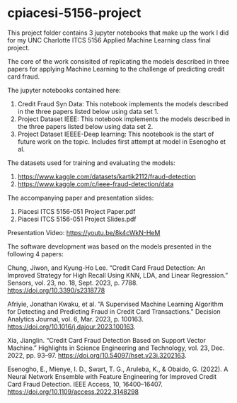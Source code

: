 # cpiacesi-5156-project
This project folder contains 3 jupyter notebooks that make up the work I did for my UNC Charlotte ITCS 5156 Applied Machine Learning class final project.

The core of the work consisited of replicating the models described in three papers for applying Machine Learning to the challenge of 
predicting credit card fraud.

The jupyter notebooks contained here:
1. Credit Fraud Syn Data:  This notebook implements the models described in the three papers listed below using data set 1.
2. Project Dataset IEEE:  This notebook implements the models described in the three papers listed below using data set 2.
3. Project Dataset IEEEE-Deep learning:  This nootebook is the start of future work on the topic.  Includes first attempt at model in Esenogho et al.


The datasets used for training and evaluating the models:
1. https://www.kaggle.com/datasets/kartik2112/fraud-detection
2. https://www.kaggle.com/c/ieee-fraud-detection/data

The accompanying paper and presentation slides:
1. Piacesi ITCS 5156-051 Project Paper.pdf
2. Piacesi ITCS 5156-051 Project Slides.pdf

Presentation Video:  https://youtu.be/8k4cWkN-HeM

The software development was based on the models presented in the following 4 papers:

Chung, Jiwon, and Kyung-Ho Lee. “Credit Card Fraud Detection: An Improved 
Strategy for High Recall Using KNN, LDA, and Linear Regression.” Sensors, 
vol. 23, no. 18, Sept. 2023, p. 7788. https://doi.org/10.3390/s2318778

Afriyie, Jonathan Kwaku, et al. “A Supervised 
Machine Learning Algorithm for Detecting and 
Predicting Fraud in Credit Card Transactions.” 
Decision Analytics Journal, vol. 6, Mar. 2023, p. 
100163. https://doi.org/10.1016/j.dajour.2023.100163.

Xia, Jianglin. “Credit Card Fraud Detection Based on 
Support Vector Machine.” Highlights in Science 
Engineering and Technology, vol. 23, Dec. 2022, pp. 
93–97. https://doi.org/10.54097/hset.v23i.3202163.

Esenogho, E., Mienye, I. D., Swart, T. G., Aruleba, K., & Obaido, G. (2022).
A Neural Network Ensemble with Feature Engineering for Improved Credit Card Fraud Detection.
IEEE Access, 10, 16400–16407. https://doi.org/10.1109/access.2022.3148298
